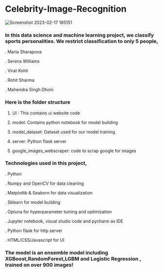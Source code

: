 # Celebrity-Image-Recognition

![Screenshot 2023-02-17 185151](https://user-images.githubusercontent.com/73564310/219684805-a8caf882-8860-42cd-aa8b-6e5589ed9101.png)

 
### In this data science and machine learning project, we classify sports personalities. We restrict classification to only 5 people,

. Maria Sharapova

. Serena Williams

. Virat Kohli

. Rohit Sharma

. Mahendra Singh Dhoni


### Here is the folder structure

1) UI : This contains ui website code

2) model: Contains python notebook for model building

3) model_dataset: Dataset used for our model training

4) server: Python flask server

4) google_images_webscraper: code to scrap google for images


### Technologies used in this project,

. Python

. Numpy and OpenCV for data cleaning

. Matplotlib & Seaborn for data visualization

. Sklearn for model building

. Optuna for hyperparameter tuining and optimization

. Jupyter notebook, visual studio code and pycharm as IDE

. Python flask for http server

. HTML/CSS/Javascript for UI
<br>

### The model is an ensemble model including XGBoost,RandomForest,LGBM and Logistic Regression , trained on over 900 images!
